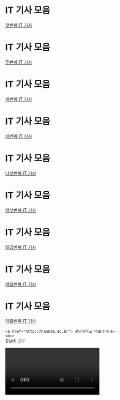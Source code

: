 <html>
  <head>
    <title>방석현의 웹페이지</title>
  </head>


<body>
  <h1>IT 기사 모음</h1>
  <a href="https://www.apple.com/kr/newsroom/2025/03/apple-intelligence-features-are-now-available-in-korean/
">첫번째 IT 기사</a>

  
<body>
  <h1>IT 기사 모음</h1>
  <a href="https://zdnet.co.kr/view/?no=20250319131712" target="_blank">두번째 IT 기사</a>
 </body>
</html>
<body>
  <h1>IT 기사 모음</h1>
  <a href="https://news.mt.co.kr/mtview.php?no=2025032514280248794&VN" target="_blank">세번째 IT 기사</a>
<body>
  <h1>IT 기사 모음</h1>
  <a href="https://www.hani.co.kr/arti/economy/consumer/1189856.html
" target="_blank">네번째 IT 기사</a>
<body>
  <h1>IT 기사 모음</h1>
  <a href="https://www.insight.co.kr/news/498245" target="_blank">다섯번째 IT 기사</a>
  <body>
  <h1>IT 기사 모음</h1>
  <a href="https://www.sciencetimes.co.kr/nscvrg/view/menu/249?searchCategory=221&nscvrgSn=260153
">여섯번째 IT 기사</a>
<body>
  <h1>IT 기사 모음</h1>
  <a href=" https://www.hankyung.com/article/202504280994i
">일곱번째 IT 기사</a>
<body>
  <h1>IT 기사 모음</h1>
  <a href="https://www.e-focus.co.kr/news/articleView.html?idxno=3000141
">여덟번째 IT 기사</a>

<body>
  <h1>IT 기사 모음</h1>
  <a href="https://www.choicenews.co.kr/news/articleView.html?idxno=147112">아홉번째 IT 기사</a>












<!DOCTYPE html>
<html lang="ko">
<head>
    <meta charset="UTF-8">
    <meta name="viewport" content="width=device-width, initial-scale=1.0">
    <title>방석현의 웹페이지</title>
</head>
<body>

    <a href="http://hannam.ac.kr"> 한남대학교 바로가기<a>
    <br>
    한남대 교가
<video controls="" autoplay="" name="media">
    
    
      <source src="https://hannam.ac.kr/data/about/schoolsong.mp3" type="audio/mpeg">
    </video>
    <br>
        <br>
    한남대 교가
<video controls="" autoplay="" name="media">
    
    
      <source src="https://hannam.ac.kr/data/about/schoolsong.mp3" type="audio/mpeg">
    </video>
    <br>
    유튜브 링크 
    <br>
    <iframe width="560" height="315" src="https://www.youtube.com/embed/96kqclBc2Sw?si=9apz2-IfQJX5ruoY" title="YouTube video player" frameborder="0" allow="accelerometer; autoplay; clipboard-write; encrypted-media; gyroscope; picture-in-picture; web-share" referrerpolicy="strict-origin-when-cross-origin" allowfullscreen></iframe>
</body>
</html>
